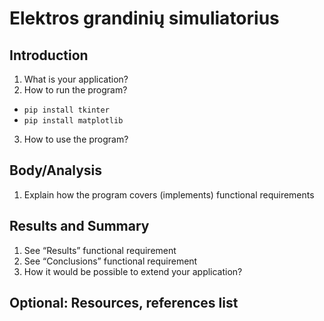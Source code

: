 # Elektros grandinių simuliatorius

## Introduction 

1. What is your application?
2. How to run the program?
 - `pip install tkinter`
 - `pip install matplotlib`
3. How to use the program?

## Body/Analysis

1. Explain how the program covers (implements) functional requirements 

## Results and Summary

1. See “Results” functional requirement 
2. See “Conclusions” functional requirement 
3. How it would be possible to extend your application? 

## Optional: Resources, references list
